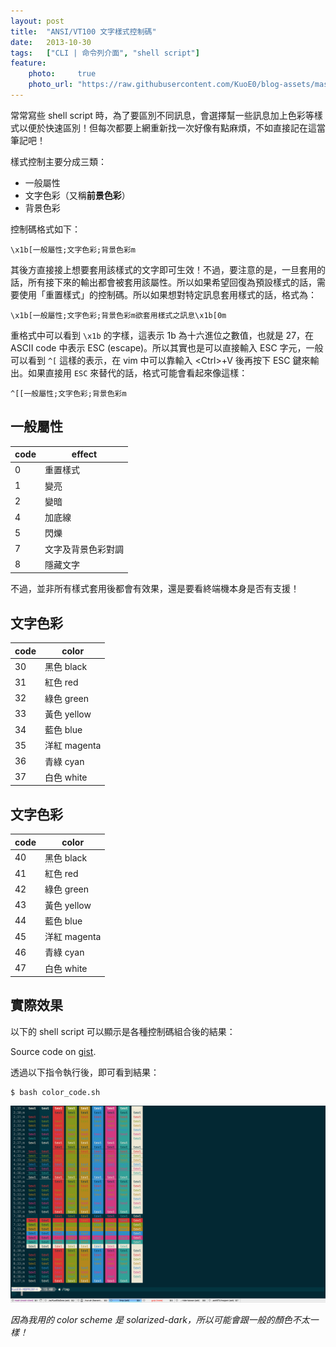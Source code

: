 ```yaml
---
layout: post
title:  "ANSI/VT100 文字樣式控制碼"
date:   2013-10-30
tags:   ["CLI | 命令列介面", "shell script"]
feature:
    photo:     true
    photo_url: "https://raw.githubusercontent.com/KuoE0/blog-assets/master/feature-photos/2013-10-30-ansi-vt100-text-style-control-code.jpg"
---
```


常常寫些 shell script 時，為了要區別不同訊息，會選擇幫一些訊息加上色彩等樣式以便於快速區別！但每次都要上網重新找一次好像有點麻煩，不如直接記在這當筆記吧！

樣式控制主要分成三類：

- 一般屬性
- 文字色彩（又稱**前景色彩**）
- 背景色彩

控制碼格式如下：

`\x1b[一般屬性;文字色彩;背景色彩m`

其後方直接接上想要套用該樣式的文字即可生效！不過，要注意的是，一旦套用的話，所有接下來的輸出都會被套用該屬性。所以如果希望回復為預設樣式的話，需要使用「重置樣式」的控制碼。所以如果想對特定訊息套用樣式的話，格式為：

`\x1b[一般屬性;文字色彩;背景色彩m欲套用樣式之訊息\x1b[0m`

重格式中可以看到 `\x1b` 的字樣，這表示 1b 為十六進位之數值，也就是 27，在 ASCII code 中表示 ESC (escape)。所以其實也是可以直接輸入 ESC 字元，一般可以看到 `^[` 這樣的表示，在 vim 中可以靠輸入 <key>\<Ctrl\></key>+<key>V</key> 後再按下 <key>ESC</key> 鍵來輸出。如果直接用 `ESC` 來替代的話，格式可能會看起來像這樣：

`^[[一般屬性;文字色彩;背景色彩m`

## 一般屬性

code | effect
---- | ------
0    | 重置樣式
1    | 變亮
2    | 變暗
4    | 加底線
5    | 閃爍
7    | 文字及背景色彩對調
8    | 隱藏文字

不過，並非所有樣式套用後都會有效果，還是要看終端機本身是否有支援！

## 文字色彩

code | color
---- | ------
30   | 黑色 black
31   | 紅色 red
32   | 綠色 green
33   | 黃色 yellow
34   | 藍色 blue
35   | 洋紅 magenta
36   | 青綠 cyan
37   | 白色 white

## 文字色彩

code | color
---- | ------
40   | 黑色 black
41   | 紅色 red
42   | 綠色 green
43   | 黃色 yellow
44   | 藍色 blue
45   | 洋紅 magenta
46   | 青綠 cyan
47   | 白色 white

## 實際效果

以下的 shell script 可以顯示是各種控制碼組合後的結果：

<script src="https://gist.github.com/KuoE0/7228839.js"></script>

Source code on [gist](https://gist.github.com/KuoE0/7228839).

透過以下指令執行後，即可看到結果：

```
$ bash color_code.sh
```

![result](https://raw.githubusercontent.com/KuoE0/blog-assets/master/content-photos/2013-10-30-ansi-vt100-text-style-control-code-1.png)

*因為我用的 color scheme 是 solarized-dark，所以可能會跟一般的顏色不太一樣！*
